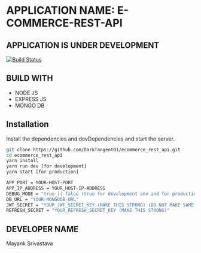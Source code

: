 # APPLICATION NAME: E-COMMERCE-REST-API
## APPLICATION IS UNDER DEVELOPMENT

[![Build Status](https://travis-ci.org/joemccann/dillinger.svg?branch=master)](https://travis-ci.org/joemccann/dillinger)

## BUILD WITH

- NODE JS
- EXPRESS JS
- MONGO DB

## Installation

Install the dependencies and devDependencies and start the server.

```bash
git clone https://github.com/DarkTangent01/ecommerce_rest_api.git
cd ecommerce_rest_api
yarn install
yarn run dev [for development]
yarn start [for production]
```

```bash
APP_PORT = YOUR-HOST-PORT
APP_IP_ADDRESS = YOUR_HOST-IP-ADDRESS
DEBUG_MODE = "true || false (true for development env and for production env set to false)"
DB_URL = "YOUR-MONGODB-URL"
JWT_SECRET = "YOUR_JWT_SECRET_KEY (MAKE THIS STRONG) (DO NOT MAKE SAME AS 'REFRESH_SECRET')"
REFRESH_SECRET = "YOUR_REFRESH_SECRET_KEY (MAKE THIS STRONG)"
```

## DEVELOPER NAME
Mayank Srivastava